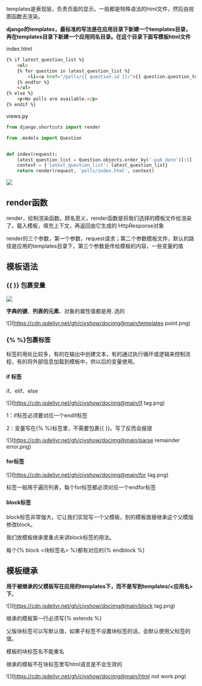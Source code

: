 templates是表现层，负责页面的显示。一般都是特殊语法的html文件，然后由视图函数去渲染。



**django的templates，最标准的写法是在应用目录下新建一个templates目录，再在templates目录下新建一个应用同名目录。在这个目录下面写模板html文件**



index.html

```html
{% if latest_question_list %}
    <ul>
    {% for question in latest_question_list %}
        <li><a href="/polls/{{ question.id }}/">{{ question.question_text }}</a></li>
    {% endfor %}
    </ul>
{% else %}
    <p>No polls are available.</p>
{% endif %}
```





views.py

```python
from django.shortcuts import render

from .models import Question


def index(request):
    latest_question_list = Question.objects.order_by('-pub_date')[:5]
    context = {'latest_question_list': latest_question_list}
    return render(request, 'polls/index.html', context)
```



![](https://cdn.jsdelivr.net/gh/cjyshow/docimg@main/render.png)



## render函数

render，绘制渲染函数。顾名思义，render函数是将我们选择的模板文件给渲染了。载入模板，填充上下文，再返回由它生成的 HttpResponse对象



render的三个参数，第一个参数，request请求；第二个参数模板文件，默认的路径是应用的templates目录下，第三个参数是传给模板的内容，一些变量的值





## 模板语法

### {{ }} 包裹变量

![](https://cdn.jsdelivr.net/gh/cjyshow/docimg@main/hellocaijiayu.png)



**字典的键**、**列表的元素**、对象的属性值都是用`.`选的

![](https://cdn.jsdelivr.net/gh/cjyshow/docimg@main/templates point.png)





### {% %}包裹标签

标签的用处比较多，有的在输出中创建文本，有的通过执行循环或逻辑来控制流程，有的将外部信息加载到模板中，供以后的变量使用。

#### if 标签

if、elif、else

![](https://cdn.jsdelivr.net/gh/cjyshow/docimg@main/if tag.png)

1：if标签必须要对应一个endif标签

2：变量写在{% %}标签里，不需要包裹{{ }}。写了反而会报错

![](https://cdn.jsdelivr.net/gh/cjyshow/docimg@main/parse remainder error.png)



#### for标签

![](https://cdn.jsdelivr.net/gh/cjyshow/docimg@main/for tag.png)

标签一般用于遍历列表，每个for标签都必须对应一个endfor标签



#### block标签

block标签非常强大，它让我们实现写一个父模板，别的模板直接继承这个父模版修改block。

我们放模板继承里重点来讲block标签的用法。

每个{% block <块标签名> %}都有对应的{% endblock %}





## 模板继承

**用于被继承的父模板写在应用的templates下，而不是写到templates/<应用名> 下**。

![](https://cdn.jsdelivr.net/gh/cjyshow/docimg@main/block tag.png)



继承的模板第一行必须写{% extends  %}



父版块标签可以写默认值，如果子标签不设置块标签的话，会默认使用父标签的值。



模板的块标签名不能重名



继承的模板不在块标签里写html语言是不会生效的

![](https://cdn.jsdelivr.net/gh/cjyshow/docimg@main/html not work.png)

